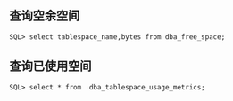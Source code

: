 查询空余空间
-------------------------------------------------------------

```
SQL> select tablespace_name,bytes from dba_free_space;
```


查询已使用空间
--------------------------------------------------------------

```
SQL> select * from  dba_tablespace_usage_metrics;
```
